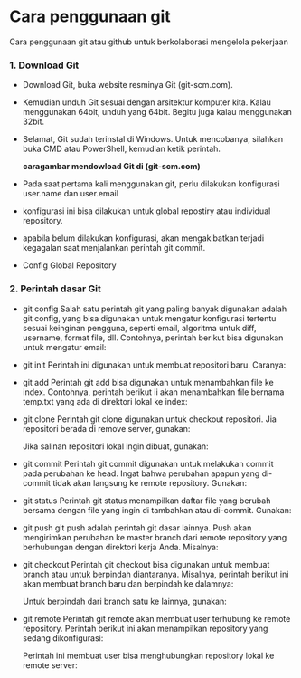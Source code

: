 # Cara penggunaan git
Cara penggunaan git atau github untuk berkolaborasi mengelola pekerjaan

### 1. Download Git
*   Download Git, buka website resminya Git (git-scm.com).
*   Kemudian unduh Git sesuai dengan arsitektur komputer kita. Kalau
    menggunakan 64bit, unduh yang 64bit. Begitu juga kalau menggunakan 32bit.
*   Selamat, Git sudah terinstal di Windows. Untuk mencobanya, silahkan
    buka CMD atau PowerShell, kemudian ketik perintah.

    **caragambar mendowload Git di (git-scm.com)**
    <img scr="tugas/images/download git.JPG">
*   Pada saat pertama kali menggunakan git, perlu dilakukan konfigurasi
    user.name dan user.email
*   konfigurasi ini bisa dilakukan untuk global repostiry atau individual
    repository.
*   apabila belum dilakukan konfigurasi, akan mengakibatkan terjadi kegagalan
    saat menjalankan perintah git commit.
*   Config Global Repository


### 2. Perintah dasar Git
* git config
    Salah satu perintah git yang paling banyak digunakan adalah git config, yang bisa digunakan untuk mengatur konfigurasi tertentu sesuai keinginan pengguna, seperti email, algoritma untuk diff, username, format file, dll. Contohnya, perintah berikut bisa digunakan untuk mengatur email:



* git init
    Perintah ini digunakan untuk membuat repositori baru. Caranya:

* git add
    Perintah git add bisa digunakan untuk menambahkan file ke index. Contohnya, perintah berikut ii akan menambahkan file bernama temp.txt yang ada di direktori lokal ke index:

* git clone
    Perintah git clone digunakan untuk checkout repositori. Jia repositori berada di remove server, gunakan:

    Jika salinan repositori lokal ingin dibuat, gunakan:


* git commit
    Perintah git commit digunakan untuk melakukan commit pada perubahan ke head. Ingat bahwa perubahan apapun yang di-commit tidak akan langsung ke remote repository. Gunakan:

* git status
    Perintah git status menampilkan daftar file yang berubah bersama dengan file yang ingin di tambahkan atau di-commit. Gunakan:

* git push
    git push adalah perintah git dasar lainnya. Push akan mengirimkan perubahan ke master branch dari remote repository yang berhubungan dengan direktori kerja Anda. Misalnya:

* git checkout
    Perintah git checkout bisa digunakan untuk membuat branch atau untuk berpindah diantaranya. Misalnya, perintah berikut ini akan membuat branch baru dan berpindah ke dalamnya:

    Untuk berpindah dari branch satu ke lainnya, gunakan:

* git remote
    Perintah git remote akan membuat user terhubung ke remote repository. Perintah berikut ini akan menampilkan repository yang sedang dikonfigurasi:    

    Perintah ini membuat user bisa menghubungkan repository lokal ke remote server:

